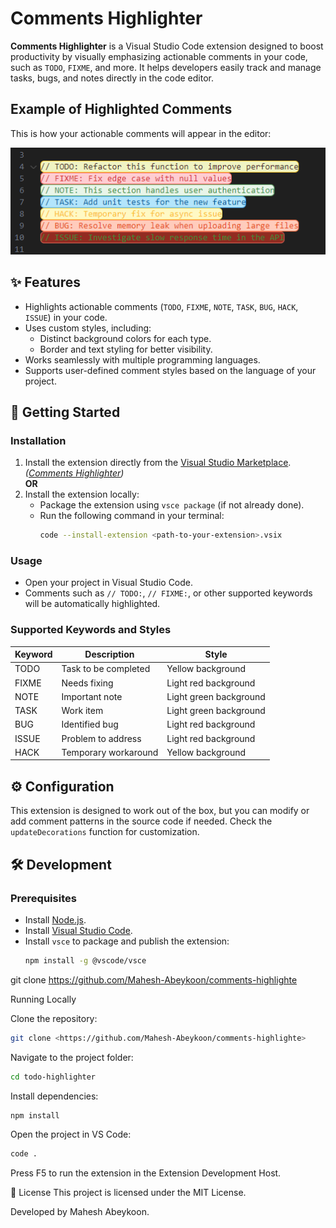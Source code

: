 # Comments Highlighter

**Comments Highlighter** is a Visual Studio Code extension designed to boost productivity by visually emphasizing actionable comments in your code, such as `TODO`, `FIXME`, and more. It helps developers easily track and manage tasks, bugs, and notes directly in the code editor.

## Example of Highlighted Comments

This is how your actionable comments will appear in the editor:

![TODO Highlighter Example](image/0.0.2_screenshot.png)


## ✨ Features

- Highlights actionable comments (`TODO`, `FIXME`, `NOTE`, `TASK`, `BUG`, `HACK`, `ISSUE`) in your code.
- Uses custom styles, including:
  - Distinct background colors for each type.
  - Border and text styling for better visibility.
- Works seamlessly with multiple programming languages.
- Supports user-defined comment styles based on the language of your project.
  
## 🚀 Getting Started

### Installation

1. Install the extension directly from the [Visual Studio Marketplace](#). *([Comments Highlighter](https://marketplace.visualstudio.com/items?itemName=mahesh-abeykoon.comments-highlighter))*  
   **OR**
2. Install the extension locally:
   - Package the extension using `vsce package` (if not already done).
   - Run the following command in your terminal:
     ```bash
     code --install-extension <path-to-your-extension>.vsix
     ```

### Usage

- Open your project in Visual Studio Code.
- Comments such as `// TODO:`, `// FIXME:`, or other supported keywords will be automatically highlighted.

### Supported Keywords and Styles

| **Keyword** | **Description**       | **Style**                |
|-------------|-----------------------|--------------------------|
| TODO        | Task to be completed  | Yellow background        |
| FIXME       | Needs fixing          | Light red background     |
| NOTE        | Important note        | Light green background   |
| TASK        | Work item             | Light green background   |
| BUG         | Identified bug        | Light red background     |
| ISSUE       | Problem to address    | Light red background     |
| HACK        | Temporary workaround  | Yellow background        |

## ⚙️ Configuration

This extension is designed to work out of the box, but you can modify or add comment patterns in the source code if needed. Check the `updateDecorations` function for customization.

## 🛠️ Development

### Prerequisites

- Install [Node.js](https://nodejs.org/).
- Install [Visual Studio Code](https://code.visualstudio.com/).
- Install `vsce` to package and publish the extension:
  ```bash
  npm install -g @vscode/vsce

git clone <https://github.com/Mahesh-Abeykoon/comments-highlighte>

Running Locally

Clone the repository:
  ```bash
git clone <https://github.com/Mahesh-Abeykoon/comments-highlighte>
````

Navigate to the project folder:
  ```bash
cd todo-highlighter
````
Install dependencies:
````bash
npm install
`````

Open the project in VS Code:
````bash
code .
````

Press F5 to run the extension in the Extension Development Host.

📝 License
This project is licensed under the MIT License.


Developed by Mahesh Abeykoon.

